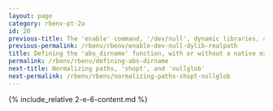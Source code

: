 ```yaml
---
layout: page
category: rbenv-pt-2a
id: 20
previous-title: The 'enable' command, '/dev/null', dynamic libraries, and realpath
previous-permalink: /rbenv/rbenv/enable-dev-null-dylib-realpath
title: Defining the 'abs_dirname' function, with or without a native extension
permalink: /rbenv/rbenv/defining-abs-dirname
next-title: Normalizing paths, 'shopt', and 'nullglob'
next-permalink: /rbenv/rbenv/normalizing-paths-shopt-nullglob
---
```


{% include_relative 2-e-6-content.md %}
